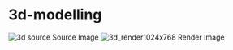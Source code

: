 # 3d-modelling
![3d source](https://user-images.githubusercontent.com/44795925/227835714-d5d8ebc5-06be-42f5-a1c8-3ba20d7bfd9d.png) Source Image
![3d_render1024x768](https://user-images.githubusercontent.com/44795925/227835745-9cf9b8cf-a11d-4a0b-bf25-af2c4d4494cd.png) Render Image
